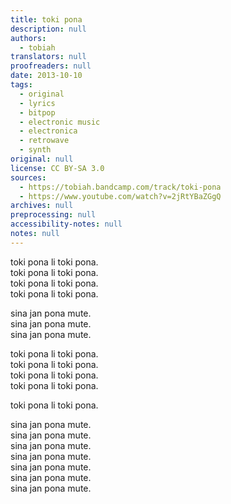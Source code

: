 ```yaml
---
title: toki pona
description: null
authors:
  - tobiah
translators: null
proofreaders: null
date: 2013-10-10
tags:
  - original
  - lyrics
  - bitpop
  - electronic music
  - electronica
  - retrowave
  - synth
original: null
license: CC BY-SA 3.0
sources:
  - https://tobiah.bandcamp.com/track/toki-pona
  - https://www.youtube.com/watch?v=2jRtYBaZGgQ
archives: null
preprocessing: null
accessibility-notes: null
notes: null
---
```


toki pona li toki pona.  \
toki pona li toki pona.  \
toki pona li toki pona.  \
toki pona li toki pona.

sina jan pona mute.  \
sina jan pona mute.  \
sina jan pona mute.

toki pona li toki pona.  \
toki pona li toki pona.  \
toki pona li toki pona.  \
toki pona li toki pona.

toki pona li toki pona.

sina jan pona mute.  \
sina jan pona mute.  \
sina jan pona mute.  \
sina jan pona mute.  \
sina jan pona mute.  \
sina jan pona mute.  \
sina jan pona mute.
